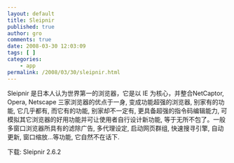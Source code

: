 ```yaml
---
layout: default
title: Sleipnir
published: true
author: gro
comments: true
date: 2008-03-30 12:03:09
tags: [ ]
categories:
    - app
permalink: /2008/03/30/sleipnir.html
---
```

Sleipnir 是日本人认为世界第一的浏览器，它是以 IE 为核心，并整合NetCaptor, Opera, Netscape 三家浏览器的优点于一身, 变成功能超强的浏览器, 别家有的功能, 它几乎都有, 而它有的功能, 别家却不一定有, 更具备超强的指令码编辑能力, 可模拟其它浏览器的好用功能并可让使用者自行设计新功能, 等于无所不包了。一般多窗口浏览器所具有的滤除广告, 多代理设定, 启动网页群组, 快速搜寻引擎, 自动更新, 窗口缩放&#8230;等功能, 它自然不在话下.

下载: Sleipnir 2.6.2